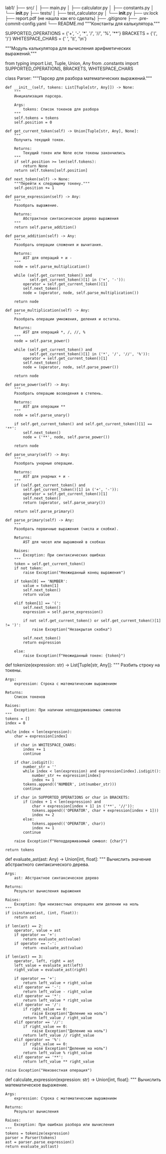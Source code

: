 lab1/
├── src/
│   ├── main.py
│   ├── calculator.py
│   ├── constants.py
│   └── __init__.py
├── tests/
│   ├── test_calculator.py
│   └── __init__.py
├── uv.lock
├── report.pdf (не нашла как его сделать)
├── .gitignore
├── .pre-commit-config.yaml
└── README.md
"""Константы для калькулятора."""

SUPPORTED_OPERATIONS = {'+', '-', '*', '/', '//', '%', '**'}
BRACKETS = {'(', ')'}
WHITESPACE_CHARS = {' ', '\t', '\n'}

"""Модуль калькулятора для вычисления арифметических выражений."""

from typing import List, Tuple, Union, Any
from .constants import SUPPORTED_OPERATIONS, BRACKETS, WHITESPACE_CHARS


class Parser:
    """Парсер для разбора математических выражений."""
    
    def __init__(self, tokens: List[Tuple[str, Any]]) -> None:
        """
        Инициализация парсера.
        
        Args:
            tokens: Список токенов для разбора
        """
        self.tokens = tokens
        self.position = 0
    
    def get_current_token(self) -> Union[Tuple[str, Any], None]:
        """
        Получить текущий токен.
        
        Returns:
            Текущий токен или None если токены закончились
        """
        if self.position >= len(self.tokens):
            return None
        return self.tokens[self.position]
    
    def next_token(self) -> None:
        """Перейти к следующему токену."""
        self.position += 1
    
    def parse_expression(self) -> Any:
        """
        Разобрать выражение.
        
        Returns:
            Абстрактное синтаксическое дерево выражения
        """
        return self.parse_addition()
    
    def parse_addition(self) -> Any:
        """
        Разобрать операции сложения и вычитания.
        
        Returns:
            AST для операций + и -
        """
        node = self.parse_multiplication()
        
        while (self.get_current_token() and 
               self.get_current_token()[1] in ('+', '-')):
            operator = self.get_current_token()[1]
            self.next_token()
            node = (operator, node, self.parse_multiplication())
        
        return node
    
    def parse_multiplication(self) -> Any:
        """
        Разобрать операции умножения, деления и остатка.
        
        Returns:
            AST для операций *, /, //, %
        """
        node = self.parse_power()
        
        while (self.get_current_token() and 
               self.get_current_token()[1] in ('*', '/', '//', '%')):
            operator = self.get_current_token()[1]
            self.next_token()
            node = (operator, node, self.parse_power())
        
        return node
    
    def parse_power(self) -> Any:
        """
        Разобрать операцию возведения в степень.
        
        Returns:
            AST для операции **
        """
        node = self.parse_unary()
        
        if self.get_current_token() and self.get_current_token()[1] == '**':
            self.next_token()
            node = ('**', node, self.parse_power())
        
        return node
    
    def parse_unary(self) -> Any:
        """
        Разобрать унарные операции.
        
        Returns:
            AST для унарных + и -
        """
        if (self.get_current_token() and 
            self.get_current_token()[1] in ('+', '-')):
            operator = self.get_current_token()[1]
            self.next_token()
            return (operator, self.parse_unary())
        
        return self.parse_primary()
    
    def parse_primary(self) -> Any:
        """
        Разобрать первичные выражения (числа и скобки).
        
        Returns:
            AST для чисел или выражений в скобках
            
        Raises:
            Exception: При синтаксических ошибках
        """
        token = self.get_current_token()
        if not token:
            raise Exception("Неожиданный конец выражения")
        
        if token[0] == 'NUMBER':
            value = token[1]
            self.next_token()
            return value
        
        elif token[1] == '(':
            self.next_token()
            expression = self.parse_expression()
            
            if not self.get_current_token() or self.get_current_token()[1] != ')':
                raise Exception("Незакрытая скобка")
            
            self.next_token()
            return expression
        
        else:
            raise Exception(f"Неожиданный токен: {token}")


def tokenize(expression: str) -> List[Tuple[str, Any]]:
    """
    Разбить строку на токены.
    
    Args:
        expression: Строка с математическим выражением
        
    Returns:
        Список токенов
        
    Raises:
        Exception: При наличии неподдерживаемых символов
    """
    tokens = []
    index = 0
    
    while index < len(expression):
        char = expression[index]
        
        if char in WHITESPACE_CHARS:
            index += 1
            continue
        
        if char.isdigit():
            number_str = ''
            while index < len(expression) and expression[index].isdigit():
                number_str += expression[index]
                index += 1
            tokens.append(('NUMBER', int(number_str)))
            continue
        
        if char in SUPPORTED_OPERATIONS or char in BRACKETS:
            if (index + 1 < len(expression) and 
                char + expression[index + 1] in ('**', '//')):
                tokens.append(('OPERATOR', char + expression[index + 1]))
                index += 2
            else:
                tokens.append(('OPERATOR', char))
                index += 1
            continue
        
        raise Exception(f"Неподдерживаемый символ: {char}")
    
    return tokens


def evaluate_ast(ast: Any) -> Union[int, float]:
    """
    Вычислить значение абстрактного синтаксического дерева.
    
    Args:
        ast: Абстрактное синтаксическое дерево
        
    Returns:
        Результат вычисления выражения
        
    Raises:
        Exception: При неизвестных операциях или делении на ноль
    """
    if isinstance(ast, (int, float)):
        return ast
    
    if len(ast) == 2:
        operator, value = ast
        if operator == '+':
            return evaluate_ast(value)
        if operator == '-':
            return -evaluate_ast(value)
    
    if len(ast) == 3:
        operator, left, right = ast
        left_value = evaluate_ast(left)
        right_value = evaluate_ast(right)
        
        if operator == '+':
            return left_value + right_value
        elif operator == '-':
            return left_value - right_value
        elif operator == '*':
            return left_value * right_value
        elif operator == '/':
            if right_value == 0:
                raise Exception("Деление на ноль")
            return left_value / right_value
        elif operator == '//':
            if right_value == 0:
                raise Exception("Деление на ноль")
            return left_value // right_value
        elif operator == '%':
            if right_value == 0:
                raise Exception("Деление на ноль")
            return left_value % right_value
        elif operator == '**':
            return left_value ** right_value
    
    raise Exception("Неизвестная операция")


def calculate_expression(expression: str) -> Union[int, float]:
    """
    Вычислить математическое выражение.
    
    Args:
        expression: Строка с математическим выражением
        
    Returns:
        Результат вычисления
        
    Raises:
        Exception: При ошибках разбора или вычисления
    """
    tokens = tokenize(expression)
    parser = Parser(tokens)
    ast = parser.parse_expression()
    return evaluate_ast(ast)
